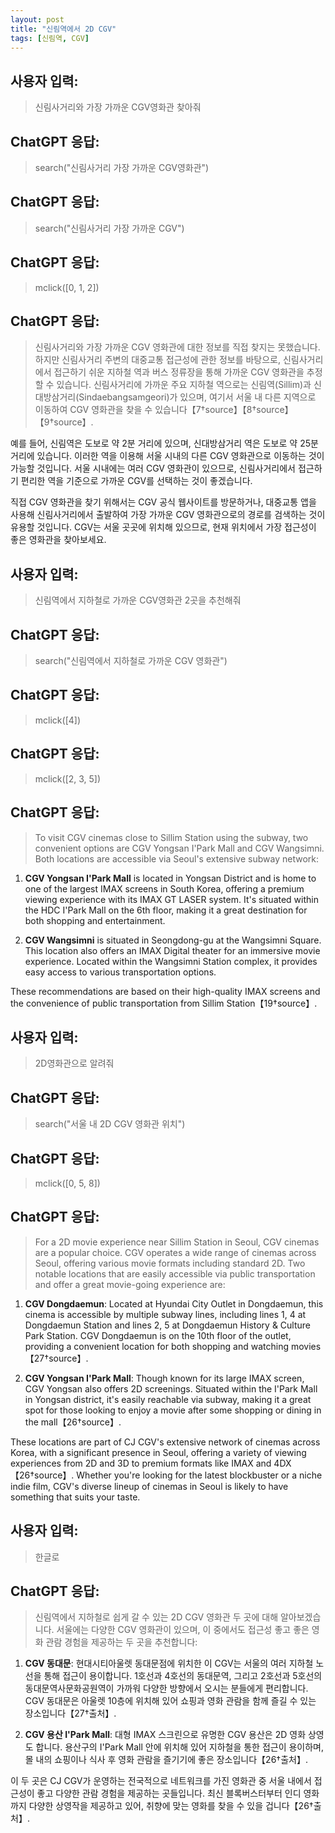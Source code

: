 ```yaml
---
layout: post
title: "신림역에서 2D CGV"
tags: [신림역, CGV]
---
```


## 사용자 입력:
> 신림사거리와 가장 가까운 CGV영화관 찾아줘

## ChatGPT 응답:
> search("신림사거리 가장 가까운 CGV영화관")

## ChatGPT 응답:
> search("신림사거리 가장 가까운 CGV")

## ChatGPT 응답:
> mclick([0, 1, 2])

## ChatGPT 응답:
> 신림사거리와 가장 가까운 CGV 영화관에 대한 정보를 직접 찾지는 못했습니다. 하지만 신림사거리 주변의 대중교통 접근성에 관한 정보를 바탕으로, 신림사거리에서 접근하기 쉬운 지하철 역과 버스 정류장을 통해 가까운 CGV 영화관을 추정할 수 있습니다. 신림사거리에 가까운 주요 지하철 역으로는 신림역(Sillim)과 신대방삼거리(Sindaebangsamgeori)가 있으며, 여기서 서울 내 다른 지역으로 이동하여 CGV 영화관을 찾을 수 있습니다【7†source】【8†source】【9†source】.

예를 들어, 신림역은 도보로 약 2분 거리에 있으며, 신대방삼거리 역은 도보로 약 25분 거리에 있습니다. 이러한 역을 이용해 서울 시내의 다른 CGV 영화관으로 이동하는 것이 가능할 것입니다. 서울 시내에는 여러 CGV 영화관이 있으므로, 신림사거리에서 접근하기 편리한 역을 기준으로 가까운 CGV를 선택하는 것이 좋겠습니다.

직접 CGV 영화관을 찾기 위해서는 CGV 공식 웹사이트를 방문하거나, 대중교통 앱을 사용해 신림사거리에서 출발하여 가장 가까운 CGV 영화관으로의 경로를 검색하는 것이 유용할 것입니다. CGV는 서울 곳곳에 위치해 있으므로, 현재 위치에서 가장 접근성이 좋은 영화관을 찾아보세요.

## 사용자 입력:
> 신림역에서 지하철로 가까운 CGV영화관 2곳을 추천해줘

## ChatGPT 응답:
> search("신림역에서 지하철로 가까운 CGV 영화관")

## ChatGPT 응답:
> mclick([4])

## ChatGPT 응답:
> mclick([2, 3, 5])

## ChatGPT 응답:
> To visit CGV cinemas close to Sillim Station using the subway, two convenient options are CGV Yongsan I'Park Mall and CGV Wangsimni. Both locations are accessible via Seoul's extensive subway network:

1. **CGV Yongsan I'Park Mall** is located in Yongsan District and is home to one of the largest IMAX screens in South Korea, offering a premium viewing experience with its IMAX GT LASER system. It's situated within the HDC I'Park Mall on the 6th floor, making it a great destination for both shopping and entertainment.

2. **CGV Wangsimni** is situated in Seongdong-gu at the Wangsimni Square. This location also offers an IMAX Digital theater for an immersive movie experience. Located within the Wangsimni Station complex, it provides easy access to various transportation options.

These recommendations are based on their high-quality IMAX screens and the convenience of public transportation from Sillim Station【19†source】.

## 사용자 입력:
> 2D영화관으로 알려줘

## ChatGPT 응답:
> search("서울 내 2D CGV 영화관 위치")

## ChatGPT 응답:
> mclick([0, 5, 8])

## ChatGPT 응답:
> For a 2D movie experience near Sillim Station in Seoul, CGV cinemas are a popular choice. CGV operates a wide range of cinemas across Seoul, offering various movie formats including standard 2D. Two notable locations that are easily accessible via public transportation and offer a great movie-going experience are:

1. **CGV Dongdaemun**: Located at Hyundai City Outlet in Dongdaemun, this cinema is accessible by multiple subway lines, including lines 1, 4 at Dongdaemun Station and lines 2, 5 at Dongdaemun History & Culture Park Station. CGV Dongdaemun is on the 10th floor of the outlet, providing a convenient location for both shopping and watching movies【27†source】.

2. **CGV Yongsan I'Park Mall**: Though known for its large IMAX screen, CGV Yongsan also offers 2D screenings. Situated within the I'Park Mall in Yongsan district, it's easily reachable via subway, making it a great spot for those looking to enjoy a movie after some shopping or dining in the mall【26†source】.

These locations are part of CJ CGV's extensive network of cinemas across Korea, with a significant presence in Seoul, offering a variety of viewing experiences from 2D and 3D to premium formats like IMAX and 4DX【26†source】. Whether you're looking for the latest blockbuster or a niche indie film, CGV's diverse lineup of cinemas in Seoul is likely to have something that suits your taste.

## 사용자 입력:
> 한글로

## ChatGPT 응답:
> 신림역에서 지하철로 쉽게 갈 수 있는 2D CGV 영화관 두 곳에 대해 알아보겠습니다. 서울에는 다양한 CGV 영화관이 있으며, 이 중에서도 접근성 좋고 좋은 영화 관람 경험을 제공하는 두 곳을 추천합니다:

1. **CGV 동대문**: 현대시티아울렛 동대문점에 위치한 이 CGV는 서울의 여러 지하철 노선을 통해 접근이 용이합니다. 1호선과 4호선의 동대문역, 그리고 2호선과 5호선의 동대문역사문화공원역이 가까워 다양한 방향에서 오시는 분들에게 편리합니다. CGV 동대문은 아울렛 10층에 위치해 있어 쇼핑과 영화 관람을 함께 즐길 수 있는 장소입니다【27†출처】.

2. **CGV 용산 I'Park Mall**: 대형 IMAX 스크린으로 유명한 CGV 용산은 2D 영화 상영도 합니다. 용산구의 I'Park Mall 안에 위치해 있어 지하철을 통한 접근이 용이하며, 몰 내의 쇼핑이나 식사 후 영화 관람을 즐기기에 좋은 장소입니다【26†출처】.

이 두 곳은 CJ CGV가 운영하는 전국적으로 네트워크를 가진 영화관 중 서울 내에서 접근성이 좋고 다양한 관람 경험을 제공하는 곳들입니다. 최신 블록버스터부터 인디 영화까지 다양한 상영작을 제공하고 있어, 취향에 맞는 영화를 찾을 수 있을 겁니다【26†출처】.

